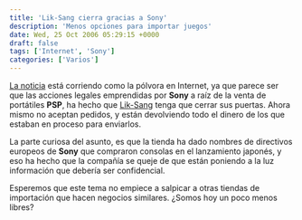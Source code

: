 ```yaml
---
title: 'Lik-Sang cierra gracias a Sony'
description: 'Menos opciones para importar juegos'
date: Wed, 25 Oct 2006 05:29:15 +0000
draft: false
tags: ['Internet', 'Sony']
categories: ['Varios']
---
```


[La noticia](http://www.lik-sang.com/news.php?artc=3901) está corriendo como la pólvora en Internet, ya que parece ser que las acciones legales emprendidas por **Sony** a raíz de la venta de portátiles **PSP**, ha hecho que [Lik-Sang](http://www.lik-sang.com/) tenga que cerrar sus puertas. Ahora mismo no aceptan pedidos, y están devolviendo todo el dinero de los que estaban en proceso para enviarlos.

La parte curiosa del asunto, es que la tienda ha dado nombres de directivos europeos de **Sony** que compraron consolas en el lanzamiento japonés, y eso ha hecho que la compañía se queje de que están poniendo a la luz información que debería ser confidencial.

Esperemos que este tema no empiece a salpicar a otras tiendas de importación que hacen negocios similares. ¿Somos hoy un poco menos libres?